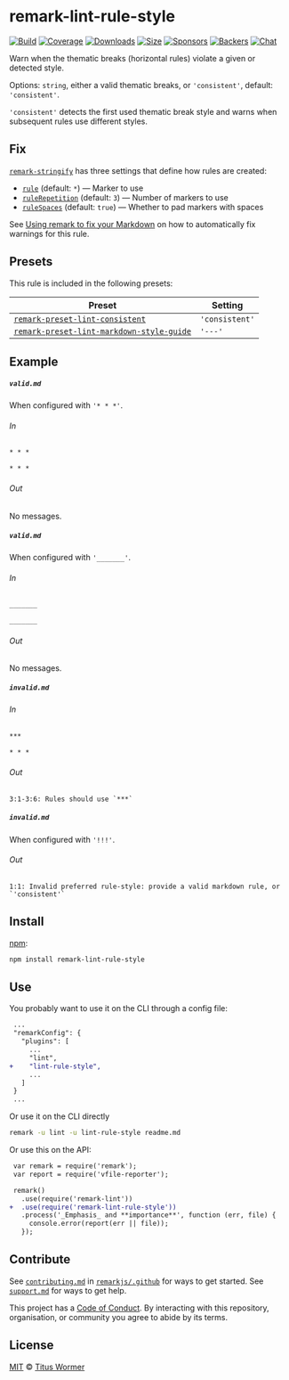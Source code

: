 <!--This file is generated-->

# remark-lint-rule-style

[![Build][build-badge]][build]
[![Coverage][coverage-badge]][coverage]
[![Downloads][downloads-badge]][downloads]
[![Size][size-badge]][size]
[![Sponsors][sponsors-badge]][collective]
[![Backers][backers-badge]][collective]
[![Chat][chat-badge]][chat]

Warn when the thematic breaks (horizontal rules) violate a given or
detected style.

Options: `string`, either a valid thematic breaks, or `'consistent'`,
default: `'consistent'`.

`'consistent'` detects the first used thematic break style and warns when
subsequent rules use different styles.

## Fix

[`remark-stringify`](https://github.com/remarkjs/remark/tree/master/packages/remark-stringify)
has three settings that define how rules are created:

*   [`rule`](https://github.com/remarkjs/remark/tree/master/packages/remark-stringify#optionsrule)
    (default: `*`) — Marker to use
*   [`ruleRepetition`](https://github.com/remarkjs/remark/tree/master/packages/remark-stringify#optionsrulerepetition)
    (default: `3`) — Number of markers to use
*   [`ruleSpaces`](https://github.com/remarkjs/remark/tree/master/packages/remark-stringify#optionsrulespaces)
    (default: `true`) — Whether to pad markers with spaces

See [Using remark to fix your Markdown](https://github.com/remarkjs/remark-lint#using-remark-to-fix-your-markdown)
on how to automatically fix warnings for this rule.

## Presets

This rule is included in the following presets:

| Preset | Setting |
| ------ | ------- |
| [`remark-preset-lint-consistent`](https://github.com/remarkjs/remark-lint/tree/master/packages/remark-preset-lint-consistent) | `'consistent'` |
| [`remark-preset-lint-markdown-style-guide`](https://github.com/remarkjs/remark-lint/tree/master/packages/remark-preset-lint-markdown-style-guide) | `'---'` |

## Example

##### `valid.md`

When configured with `'* * *'`.

###### In

```markdown
* * *

* * *
```

###### Out

No messages.

##### `valid.md`

When configured with `'_______'`.

###### In

```markdown
_______

_______
```

###### Out

No messages.

##### `invalid.md`

###### In

```markdown
***

* * *
```

###### Out

```text
3:1-3:6: Rules should use `***`
```

##### `invalid.md`

When configured with `'!!!'`.

###### Out

```text
1:1: Invalid preferred rule-style: provide a valid markdown rule, or `'consistent'`
```

## Install

[npm][]:

```sh
npm install remark-lint-rule-style
```

## Use

You probably want to use it on the CLI through a config file:

```diff
 ...
 "remarkConfig": {
   "plugins": [
     ...
     "lint",
+    "lint-rule-style",
     ...
   ]
 }
 ...
```

Or use it on the CLI directly

```sh
remark -u lint -u lint-rule-style readme.md
```

Or use this on the API:

```diff
 var remark = require('remark');
 var report = require('vfile-reporter');

 remark()
   .use(require('remark-lint'))
+  .use(require('remark-lint-rule-style'))
   .process('_Emphasis_ and **importance**', function (err, file) {
     console.error(report(err || file));
   });
```

## Contribute

See [`contributing.md`][contributing] in [`remarkjs/.github`][health] for ways
to get started.
See [`support.md`][support] for ways to get help.

This project has a [Code of Conduct][coc].
By interacting with this repository, organisation, or community you agree to
abide by its terms.

## License

[MIT][license] © [Titus Wormer][author]

[build-badge]: https://img.shields.io/travis/remarkjs/remark-lint/master.svg

[build]: https://travis-ci.org/remarkjs/remark-lint

[coverage-badge]: https://img.shields.io/codecov/c/github/remarkjs/remark-lint.svg

[coverage]: https://codecov.io/github/remarkjs/remark-lint

[downloads-badge]: https://img.shields.io/npm/dm/remark-lint-rule-style.svg

[downloads]: https://www.npmjs.com/package/remark-lint-rule-style

[size-badge]: https://img.shields.io/bundlephobia/minzip/remark-lint-rule-style.svg

[size]: https://bundlephobia.com/result?p=remark-lint-rule-style

[sponsors-badge]: https://opencollective.com/unified/sponsors/badge.svg

[backers-badge]: https://opencollective.com/unified/backers/badge.svg

[collective]: https://opencollective.com/unified

[chat-badge]: https://img.shields.io/badge/join%20the%20community-on%20spectrum-7b16ff.svg

[chat]: https://spectrum.chat/unified/remark

[npm]: https://docs.npmjs.com/cli/install

[health]: https://github.com/remarkjs/.github

[contributing]: https://github.com/remarkjs/.github/blob/master/contributing.md

[support]: https://github.com/remarkjs/.github/blob/master/support.md

[coc]: https://github.com/remarkjs/.github/blob/master/code-of-conduct.md

[license]: https://github.com/remarkjs/remark-lint/blob/master/license

[author]: https://wooorm.com
